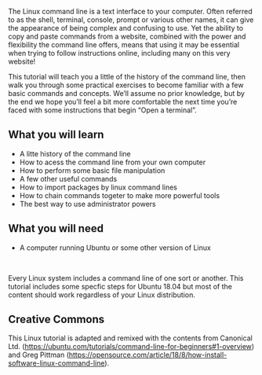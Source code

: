The Linux command line is a text interface to your computer. Often referred to as the shell, terminal, console, prompt or various other names, it can give the appearance of being complex and confusing to use. Yet the ability to copy and paste commands from a website, combined with the power and flexibility the command line offers, means that using it may be essential when trying to follow instructions online, including many on this very website!

This tutorial will teach you a little of the history of the command line, then walk you through some practical exercises to become familiar with a few basic commands and concepts. We’ll assume no prior knowledge, but by the end we hope you’ll feel a bit more comfortable the next time you’re faced with some instructions that begin “Open a terminal”.

## What you will learn
- A litte history of the command line
- How to acess the command line from your own computer
- How to perform some basic file manipulation
- A few other useful commands
- How to import packages by linux command lines
- How to chain commands togeter to make more powerful tools
- The best way to use administrator powers

## What you will need
- A computer running Ubuntu or some other version of Linux

<br/>

Every Linux system includes a command line of one sort or another. This tutorial includes some specfic steps for Ubuntu 18.04 but most of the content should work regardless of your Linux distribution.

## Creative Commons
This Linux tutorial is adapted and remixed with the contents from Canonical Ltd. (https://ubuntu.com/tutorials/command-line-for-beginners#1-overview) and Greg Pittman (https://opensource.com/article/18/8/how-install-software-linux-command-line).

<br/>
